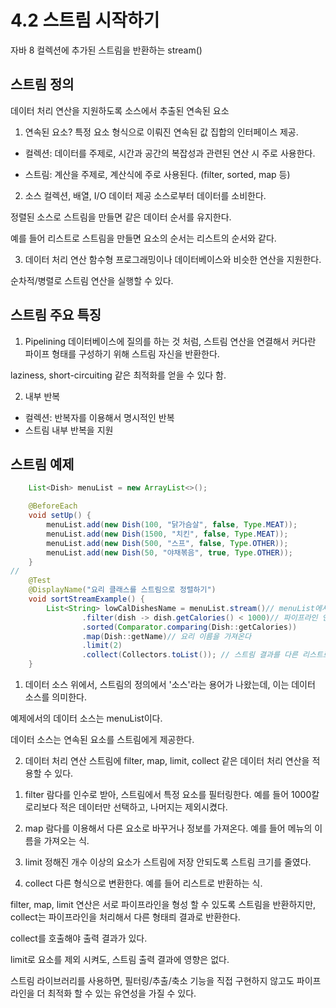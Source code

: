 # 4.2 스트림 시작하기

자바 8 컬렉션에 추가된 스트림을 반환하는 stream()

## 스트림 정의
데이터 처리 연산을 지원하도록 소스에서 추출된 연속된 요소

1. 연속된 요소?
특정 요소 형식으로 이뤄진 연속된 값 집합의 인터페이스 제공.

- 컬렉션: 데이터를 주제로, 시간과 공간의 복잡성과 관련된 연산 시 주로 사용한다. 

- 스트림: 계산을 주제로, 계산식에 주로 사용된다. (filter, sorted, map 등)

2. 소스
컬렉션, 배열, I/O 데이터 제공 소스로부터 데이터를 소비한다.

정렬된 소스로 스트림을 만들면 같은 데이터 순서를 유지한다.

예를 들어 리스트로 스트림을 만들면 요소의 순서는 리스트의 순서와 같다.

3. 데이터 처리 연산
함수형 프로그래밍이나 데이터베이스와 비슷한 연산을 지원한다.

순차적/병렬로 스트림 연산을 실행할 수 있다.

## 스트림 주요 특징

1. Pipelining
데이터베이스에 질의를 하는 것 처럼, 스트림 연산을 연결해서 커다란 파이프 형태를 구성하기 위해 스트림 자신을 반환한다.

laziness, short-circuiting 같은 최적화를 얻을 수 있다 함.

2. 내부 반복
- 컬렉션: 반복자를 이용해서 명시적인 반복
- 스트림 내부 반복을 지원

## 스트림 예제

```java
	List<Dish> menuList = new ArrayList<>();

    @BeforeEach
    void setUp() {
        menuList.add(new Dish(100, "닭가슴살", false, Type.MEAT));
        menuList.add(new Dish(1500, "치킨", false, Type.MEAT));
        menuList.add(new Dish(500, "스프", false, Type.OTHER));
        menuList.add(new Dish(50, "야채볶음", true, Type.OTHER));
    }
//
	@Test
    @DisplayName("요리 클래스를 스트림으로 정렬하기")
    void sortStreamExample() {
        List<String> lowCalDishesName = menuList.stream()// menuList에서 스트림을 얻어옴
                .filter(dish -> dish.getCalories() < 1000)// 파이프라인 연산을 만듦. 1000칼로리보다 적은 요리를 필터링 한다.
                .sorted(Comparator.comparing(Dish::getCalories))
                .map(Dish::getName)// 요리 이름을 가져온다
                .limit(2)
                .collect(Collectors.toList()); // 스트림 결과를 다른 리스트로 저장한다는 뜻이잖슴~
    }
```
1. 데이터 소스
위에서, 스트림의 정의에서 '소스'라는 용어가 나왔는데, 이는 데이터 소스를 의미한다.

예제에서의 데이터 소스는 menuList이다.

데이터 소스는 연속된 요소를 스트림에게 제공한다. 

2. 데이터 처리 연산
스트림에 filter, map, limit, collect 같은 데이터 처리 연산을 적용할 수 있다.

1) filter
람다를 인수로 받아, 스트림에서 특정 요소를 필터링한다. 예를 들어 1000칼로리보다 적은 데이터만 선택하고, 나머지는 제외시켰다.

2) map
람다를 이용해서 다른 요소로 바꾸거나 정보를 가져온다. 예를 들어 메뉴의 이름을 가져오는 식.

3) limit
정해진 개수 이상의 요소가 스트림에 저장 안되도록 스트림 크기를 줄였다.

4) collect
다른 형식으로 변환한다. 예를 들어 리스트로 반환하는 식.

filter, map, limit 연산은 서로 파이프라인을 형성 할 수 있도록 스트림을 반환하지만, collect는 파이프라인을 처리해서 다른 형태릐 결과로 반환한다.

collect를 호출해야 출력 결과가 있다.

limit로 요소를 제외 시켜도, 스트림 출력 결과에 영향은 없다.


스트림 라이브러리를 사용하면, 필터링/추출/축소 기능을 직접 구현하지 않고도 파이프라인을 더 최적화 할 수 있는 유연성을 가질 수 있다.
